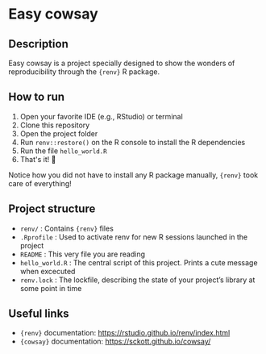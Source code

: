 # Easy cowsay

## Description

Easy cowsay is a project specially designed to show the wonders of reproducibility through the `{renv}` R package.

## How to run

1. Open your favorite IDE (e.g., RStudio) or terminal
2. Clone this repository
3. Open the project folder
4. Run `renv::restore()` on the R console to install the R dependencies
5. Run the file `hello_world.R`
6. That's it! 🥳

Notice how you did not have to install any R package manually, `{renv}` took care of everything!

## Project structure

- `renv/` : Contains `{renv}` files
- `.Rprofile` : Used to activate renv for new R sessions launched in the project
- `README` : This very file you are reading
- `hello_world.R` : The central script of this project. Prints a cute message when excecuted
- `renv.lock` : The lockfile, describing the state of your project’s library at some point in time

## Useful links

- `{renv}` documentation: https://rstudio.github.io/renv/index.html
- `{cowsay}` documentation: https://sckott.github.io/cowsay/
